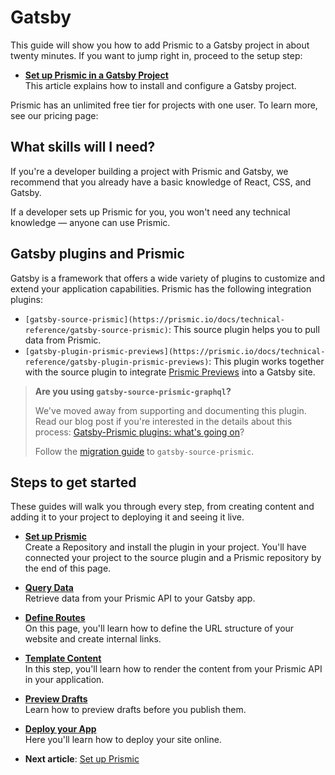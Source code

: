 # Gatsby

This guide will show you how to add Prismic to a Gatsby project in about twenty minutes. If you want to jump right in, proceed to the setup step:

- [**Set up Prismic in a Gatsby Project**](./02-set-up-prismic.md)<br/>This article explains how to install and configure a Gatsby project.

Prismic has an unlimited free tier for projects with one user. To learn more, see our pricing page:

## What skills will I need?

If you're a developer building a project with Prismic and Gatsby, we recommend that you already have a basic knowledge of React, CSS, and Gatsby.

If a developer sets up Prismic for you, you won't need any technical knowledge — anyone can use Prismic.

## Gatsby plugins and Prismic

Gatsby is a framework that offers a wide variety of plugins to customize and extend your application capabilities. Prismic has the following integration plugins:

- `[gatsby-source-prismic](https://prismic.io/docs/technical-reference/gatsby-source-prismic)`: This source plugin helps you to pull data from Prismic.
- `[gatsby-plugin-prismic-previews](https://prismic.io/docs/technical-reference/gatsby-plugin-prismic-previews)`: This plugin works together with the source plugin to integrate [Prismic Previews](./06-preview-drafts.md) into a Gatsby site.

> **Are you using `gatsby-source-prismic-graphql`?**
>
> We've moved away from supporting and documenting this plugin. Read our blog post if you're interested in the details about this process: [Gatsby-Prismic plugins: what's going on](https://prismic.io/blog/gatsby-prismic-plugins)?
>
> Follow the [migration guide](https://prismic.io/docs/migrate-to-gatsby-source-prismic-gatsby) to `gatsby-source-prismic`.

## Steps to get started

These guides will walk you through every step, from creating content and adding it to your project to deploying it and seeing it live.

- [**Set up Prismic**](./02-set-up-prismic.md)<br/>Create a Repository and install the plugin in your project. You'll have connected your project to the source plugin and a Prismic repository by the end of this page.

- [**Query Data**](./03-fetch-data.md)<br/>Retrieve data from your Prismic API to your Gatsby app.

- [**Define Routes**](./04-define-routes.md)<br/>On this page, you'll learn how to define the URL structure of your website and create internal links.

- [**Template Content**](./05-template-content.md)<br/>In this step, you'll learn how to render the content from your Prismic API in your application.

- [**Preview Drafts**](./06-preview-drafts.md)<br/>Learn how to preview drafts before you publish them.

- [**Deploy your App**](./07-deploy.md)<br/>Here you'll learn how to deploy your site online.

- **Next article**: [Set up Prismic](./02-set-up-prismic.md)
